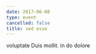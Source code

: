 ```yaml
---
date: 2017-06-08
type: event
cancelled: false
title: sed esse
---
```

voluptate Duis mollit. in do dolore